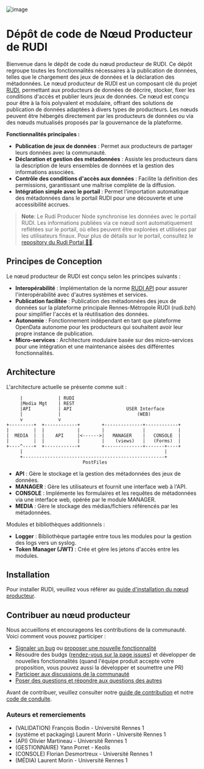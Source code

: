 ![image](https://github.com/Rudi-pages-WIP/.github/assets/14858948/4d9e6101-e842-4a72-9b85-982e272622cd)

# Dépôt de code de Nœud Producteur de RUDI

Bienvenue dans le dépôt de code du nœud producteur de RUDI. Ce dépôt regroupe toutes les fonctionnalités nécessaires à la publication de données, telles que le chargement des jeux de données et la déclaration des métadonnées. Le nœud producteur de RUDI est un composant clé du projet [RUDI](https://github.com/Rudi-pages-WIP), permettant aux producteurs de données de décrire, stocker, fixer les conditions d'accès et publier leurs jeux de données. Ce nœud est conçu pour être à la fois polyvalent et modulaire, offrant des solutions de publication de données adaptées à divers types de producteurs. Les nœuds peuvent être hébergés directement par les producteurs de données ou via des nœuds mutualisés proposés par la gouvernance de la plateforme.

**Fonctionnalités principales :**
- **Publication de jeux de données** : Permet aux producteurs de partager leurs données avec la communauté.
- **Déclaration et gestion des métadonnées** : Assiste les producteurs dans la description de leurs ensembles de données et la gestion des informations associées.
- **Contrôle des conditions d'accès aux données** : Facilite la définition des permissions, garantissant une maîtrise complète de la diffusion.
- **Intégration simple avec le portail** : Permet l'importation automatique des métadonnées dans le portail RUDI pour une découverte et une accessibilité accrues.

> **Note**: Le Rudi Producer Node synchronise les données avec le portail RUDI. Les informations publiées via ce nœud sont automatiquement reflétées sur le portail, où elles peuvent être explorées et utilisées par les utilisateurs finaux. Pour plus de détails sur le portail, consultez le [repository du Rudi Portal 🧑‍💻](https://github.com/Rudi-pages-WIP/Rudi-Portal).


## Principes de Conception

Le nœud producteur de RUDI est conçu selon les principes suivants :
- **Interopérabilité** : Implémentation de la norme [RUDI API](https://app.swaggerhub.com/apis/OlivierMartineau/RUDI-PRODUCER/1.2.3) pour assurer l'interopérabilité avec d'autres systèmes et services.
- **Publication facilitée** : Publication des métadonnées des jeux de données sur la plateforme principale Rennes-Métropole RUDI (rudi.bzh) pour simplifier l'accès et la réutilisation des données.
- **Autonomie** : Fonctionnement indépendant en tant que plateforme OpenData autonome pour les producteurs qui souhaitent avoir leur propre instance de publication.
- **Micro-services** : Architecture modulaire basée sur des micro-services pour une intégration et une maintenance aisées des différentes fonctionnalités.

## Architecture

L'architecture actuelle se présente comme suit :

```text
     |             | RUDI
     |Media Mgt    | REST
     |API          | API                    USER Interface
     |             |                            (WEB)
     v             v
+---------+  +------------+        +--------------+------------+
|         |  |            |        |              |            |
|  MEDIA  |  |    API     |<------>|   MANAGER    |   CONSOLE  |
|         |  |            |        |    (views)   |   (Forms)  |
+----^----+  +------------+        +--------------+-------+----+
     |                                                    |
     +----------------------------------------------------+
                            PostFiles
```

- **API** : Gère le stockage et la gestion des métadonnées des jeux de données.
- **MANAGER** : Gère les utilisateurs et fournit une interface web à l'API.
- **CONSOLE** : Implémente les formulaires et les requêtes de métadonnées via une interface web, opérée par le module MANAGER.
- **MEDIA** : Gère le stockage des médias/fichiers référencés par les métadonnées.

Modules et bibliothèques additionnels :
- **Logger** : Bibliothèque partagée entre tous les modules pour la gestion des logs vers un syslog.
- **Token Manager (JWT)** : Crée et gère les jetons d'accès entre les modules.

## Installation

Pour installer RUDI, veuillez vous référer au [guide d'installation du nœud producteur](INSTALL.md).

## Contribuer au nœud producteur

Nous accueillons et encourageons les contributions de la communauté. Voici comment vous pouvez participer :

- [Signaler un bug](https://github.com/Rudi-pages-WIP/Rudi-Producer-Node/issues) ou [proposer une nouvelle fonctionnalité](https://github.com/orgs/Rudi-pages-WIP/discussions/categories/id%C3%A9es)
- Résoudre des budgs ([rendez-vous sur la page issues](https://github.com/Rudi-pages-WIP/Rudi-Producer-Node/issues)) et développer de nouvelles fonctionnalités (quand l'équipe produit accepte votre proposition, vous pouvez aussi la développer et soumettre une PR)
- [Participer aux discussions de la communauté](https://github.com/orgs/Rudi-pages-WIP/discussions)
- [Poser des questions et répondre aux questions des autres](https://github.com/orgs/Rudi-pages-WIP/discussions/categories/questions-et-r%C3%A9ponses)

Avant de contribuer, veuillez consulter notre [guide de contribution](https://github.com/Rudi-pages-WIP/.github/blob/main/profile/CONTRIBUTING.md) et notre [code de conduite](https://github.com/Rudi-pages-WIP/.github/blob/main/CODE_OF_CONDUCT.md).

### Auteurs et remerciements
*   (VALIDATION) François Bodin - Université Rennes 1
*   (système et packaging) Laurent Morin - Université Rennes 1
*   (API) Olivier Martineau - Université Rennes 1
*   (GESTIONNAIRE) Yann Porret  - Keolis
*   (CONSOLE) Florian Desmortreux - Université Rennes 1
*   (MÉDIA) Laurent Morin - Université Rennes 1
